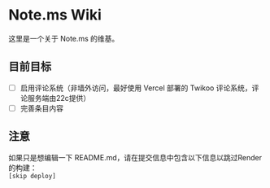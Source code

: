 # Note.ms Wiki
这里是一个关于 Note.ms 的维基。

## 目前目标
* [ ] 启用评论系统（非墙外访问，最好使用 Vercel 部署的 Twikoo 评论系统，评论服务端由22c提供）
* [ ] 完善条目内容

## 注意
如果只是想编辑一下 README.md，请在提交信息中包含以下信息以跳过Render的构建：  
`[skip deploy]`
